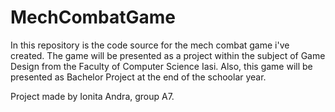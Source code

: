 # MechCombatGame
In this repository is the code source for the mech combat game i've created. The game will be presented as a project within the subject of Game Design from the Faculty of Computer Science Iasi. Also, this game will be presented as Bachelor Project at the end of the schoolar year.

Project made by Ionita Andra, group A7.
